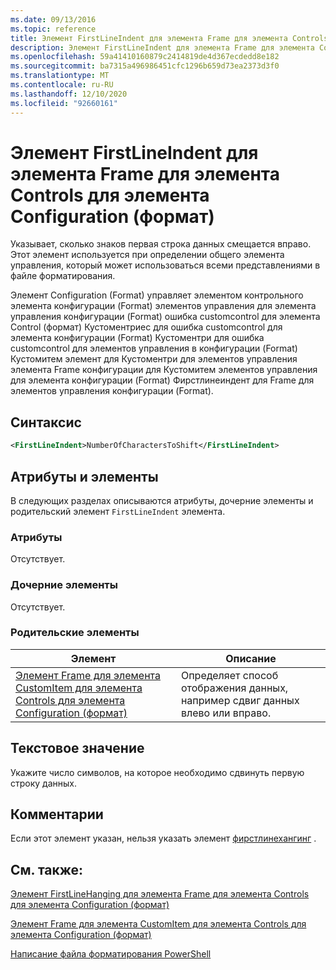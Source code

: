 ```yaml
---
ms.date: 09/13/2016
ms.topic: reference
title: Элемент FirstLineIndent для элемента Frame для элемента Controls для элемента Configuration (формат)
description: Элемент FirstLineIndent для элемента Frame для элемента Controls для элемента Configuration (формат)
ms.openlocfilehash: 59a41410160879c2414819de4d367ecdedd8e182
ms.sourcegitcommit: ba7315a496986451cfc1296b659d73ea2373d3f0
ms.translationtype: MT
ms.contentlocale: ru-RU
ms.lasthandoff: 12/10/2020
ms.locfileid: "92660161"
---
```

# <a name="firstlineindent-element-for-frame-for-controls-for-configuration-format"></a>Элемент FirstLineIndent для элемента Frame для элемента Controls для элемента Configuration (формат)

Указывает, сколько знаков первая строка данных смещается вправо. Этот элемент используется при определении общего элемента управления, который может использоваться всеми представлениями в файле форматирования.

Элемент Configuration (Format) управляет элементом контрольного элемента конфигурации (Format) элементов управления для элемента управления конфигурации (Format) ошибка customcontrol для элемента Control (формат) Кустоментриес для ошибка customcontrol для элемента конфигурации (Format) Кустоментри для ошибка customcontrol для элементов управления в конфигурации (Format) Кустомитем элемент для Кустоментри для элементов управления элемента Frame конфигурации для Кустомитем элементов управления для элемента конфигурации (Format) Фирстлинеиндент для Frame для элементов управления конфигурации (Format).

## <a name="syntax"></a>Синтаксис

```xml
<FirstLineIndent>NumberOfCharactersToShift</FirstLineIndent>
```

## <a name="attributes-and-elements"></a>Атрибуты и элементы

В следующих разделах описываются атрибуты, дочерние элементы и родительский элемент `FirstLineIndent` элемента.

### <a name="attributes"></a>Атрибуты

Отсутствует.

### <a name="child-elements"></a>Дочерние элементы

Отсутствует.

### <a name="parent-elements"></a>Родительские элементы

|Элемент|Описание|
|-------------|-----------------|
|[Элемент Frame для элемента CustomItem для элемента Controls для элемента Configuration (формат)](./frame-element-for-customitem-for-controls-for-configuration-format.md)|Определяет способ отображения данных, например сдвиг данных влево или вправо.|

## <a name="text-value"></a>Текстовое значение

Укажите число символов, на которое необходимо сдвинуть первую строку данных.

## <a name="remarks"></a>Комментарии

Если этот элемент указан, нельзя указать элемент [фирстлинехангинг](./firstlinehanging-element-for-frame-for-controls-for-configuration-format.md) .

## <a name="see-also"></a>См. также:

[Элемент FirstLineHanging для элемента Frame для элемента Controls для элемента Configuration (формат)](./firstlinehanging-element-for-frame-for-controls-for-configuration-format.md)

[Элемент Frame для элемента CustomItem для элемента Controls для элемента Configuration (формат)](./frame-element-for-customitem-for-controls-for-configuration-format.md)

[Написание файла форматирования PowerShell](./writing-a-powershell-formatting-file.md)
